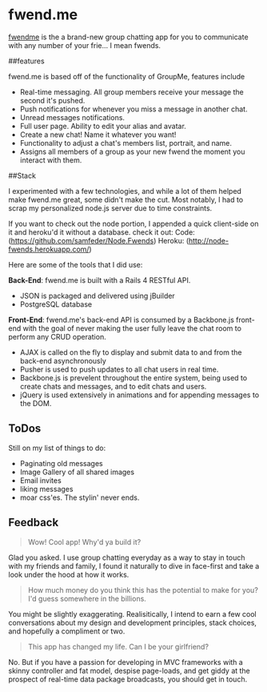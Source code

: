 # fwend.me

[fwendme](http://www.fwend.me) is the a brand-new group chatting app for you to communicate with any number of your frie... I mean fwends.

##features

fwend.me is based off of the functionality of GroupMe, features include

* Real-time messaging. All group members receive your message the second it's pushed.
* Push notifications for whenever you miss a message in another chat.
* Unread messages notifications.
* Full user page. Ability to edit your alias and avatar.
* Create a new chat! Name it whatever you want!
* Functionality to adjust a chat's members list, portrait, and name.
* Assigns all members of a group as your new fwend the moment you interact with them.

##Stack

I experimented with a few technologies, and while a lot of them helped make fwend.me great, some didn't make the cut. Most notably, I had to scrap my personalized node.js server due to time constraints. 

If you want to check out the node portion, I appended a quick client-side on it and heroku'd it without a database. check it out:
Code:  (https://github.com/samfeder/Node.Fwends)
Heroku: (http://node-fwends.herokuapp.com/)

Here are some of the tools that I did use:

**Back-End**: fwend.me is built with a Rails 4 RESTful API.

* JSON is packaged and delivered using jBuilder
* PostgreSQL database


**Front-End**: fwend.me's back-end API is consumed by a Backbone.js front-end with the goal of never making the user fully leave the chat room to perform any CRUD operation.

* AJAX is called on the fly to display and submit data to and from the back-end asynchronously
* Pusher is used to push updates to all chat users in real time.
* Backbone.js is prevelent throughout the entire system, being used to create chats and messages, and to edit chats and users.
* jQuery is used extensively in animations and for appending messages to the DOM.

## ToDos

Still on my list of things to do:

* Paginating old messages
* Image Gallery of all shared images
* Email invites
* liking messages
* moar css'es. The stylin' never ends.

## Feedback

> Wow! Cool app! Why'd ya build it?

Glad you asked. I use group chatting everyday as a way to stay in touch with my friends and family, I found it naturally to dive in face-first and take a look under the hood at how it works.

> How much money do you think this has the potential to make for you? I'd guess somewhere in the billions.

You might be slightly exaggerating. Realisitically, I intend to earn a few cool conversations about my design and development principles, stack choices, and hopefully a compliment or two.

> This app has changed my life. Can I be your girlfriend?

No. But if you have a passion for developing in MVC frameworks with a skinny controller and fat model, despise page-loads, and get giddy at the prospect of real-time data package broadcasts, you should get in touch.

